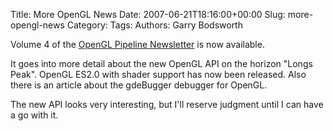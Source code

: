 Title: More OpenGL News
Date: 2007-06-21T18:16:00+00:00
Slug: more-opengl-news
Category: 
Tags: 
Authors: Garry Bodsworth

Volume 4 of the <a href="http://www.opengl.org/pipeline/vol004/">OpenGL Pipeline Newsletter</a> is now available.

It goes into more detail about the new OpenGL API on the horizon "Longs Peak".  OpenGL ES2.0 with shader support has now been released.  Also there is an article about the gdeBugger debugger for OpenGL.

The new API looks very interesting, but I'll reserve judgment until I can have a go with it.
